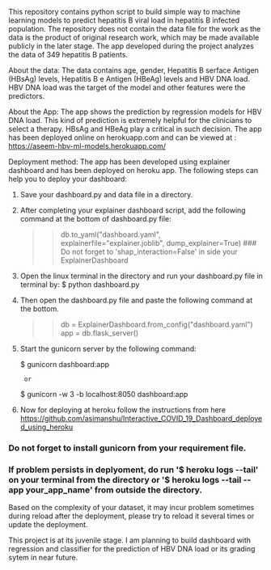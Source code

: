 This repository contains python script to build simple way to machine learning models to predict hepatitis B viral load in hepatitis B infected population. The repository does not contain the data file for the work as the data is the product of original research work, which may be made available publicly in the later stage. The app developed during the project analyzes the data of 349 hepatitis B patients.

About the data: The data contains age, gender, Hepatitis B serface Antigen (HBsAg) levels, Hepatitis B e Antigen (HBeAg) levels and HBV DNA load. HBV DNA load was the target of the model and other features were the predictors.

About the App: The app shows the prediction by regression models for HBV DNA load. This kind of prediction is extremely helpful for the clinicians to select a therapy. HBsAg and HBeAg play a critical in such decision. The app has been deployed online on herokuapp.com and can be viewed at : https://aseem-hbv-ml-models.herokuapp.com/

Deployment method: The app has been developed using explainer dashboard and has been deployed on heroku app. The following steps can help you to deploy your dashboard:

1. Save your dashboard.py and data file in a directory.
2. After completing your explainer dashboard script, add the following command at the bottom of dashboard.py file:
	>> db.to_yaml("dashboard.yaml", explainerfile="explainer.joblib", dump_explainer=True)   ### Do not forget to 			'shap_interaction=False' in side your ExplainerDashboard
3. Open the linux terminal in the directory and run your dashboard.py file in terminal by:
	$ python dashboard.py
4. Then open the dashboard.py file and paste the following command at the bottom.
	>> db = ExplainerDashboard.from_config("dashboard.yaml")
	>> app = db.flask_server()
5. Start the gunicorn server by the following command:

	$ gunicorn dashboard:app
	
		or
		
	$ gunicorn -w 3 -b localhost:8050 dashboard:app
6. Now for deploying at heroku follow the instructions from here https://github.com/asimanshu/Interactive_COVID_19_Dashboard_deployed_using_heroku

### Do not forget to install gunicorn from your requirement file. 
### If problem persists in deplyoment, do run '$ heroku logs --tail' on your terminal from the directory or '$ heroku logs --tail --app your_app_name' from outside the directory.

Based on the complexity of your dataset, it may incur problem sometimes during reload after the deployment, please try to reload it several times or update the deployment. 

This project is at its juvenile stage. I am planning to build dashboard with regression and classifier for the prediction of HBV DNA load or its grading sytem in near future.

 
